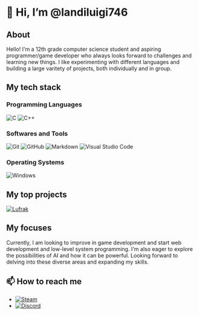 # 👋 Hi, I’m @landiluigi746

## About
Hello! I'm a 12th grade computer science student and aspiring programmer/game developer who always looks forward to challenges and learning new things.
I like experimenting with different languages and building a large varitety of projects, both individually and in group.

## My tech stack

### Programming Languages
![C](https://img.shields.io/badge/c-%2300599C.svg?style=for-the-badge&logo=c&logoColor=white)
![C++](https://img.shields.io/badge/c++-%2300599C.svg?style=for-the-badge&logo=c%2B%2B&logoColor=white)

### Softwares and Tools
![Git](https://img.shields.io/badge/git-%23F05033.svg?style=for-the-badge&logo=git&logoColor=white)
![GitHub](https://img.shields.io/badge/github-%23121011.svg?style=for-the-badge&logo=github&logoColor=white)
![Markdown](https://img.shields.io/badge/markdown-%23000000.svg?style=for-the-badge&logo=markdown&logoColor=white)
![Visual Studio Code](https://img.shields.io/badge/Visual%20Studio%20Code-0078d7.svg?style=for-the-badge&logo=visual-studio-code&logoColor=white)

### Operating Systems
![Windows](https://img.shields.io/badge/Windows-0078D6?style=for-the-badge&logo=windows&logoColor=white)

## My top projects
[![Lufrak](https://github-readme-stats.vercel.app/api/pin/?username=landiluigi746&repo=Lufrak)](https://github.com/landiluigi746/Lufrak)

## My focuses
Currently, I am looking to improve in game development and start web development and low-level system programming.
I'm also eager to explore the possibilities of AI and how it can be powerful.
Looking forward to delving into these diverse areas and expanding my skills.

## 📫 How to reach me
- [![Steam](https://img.shields.io/badge/steam-%23000000.svg?style=for-the-badge&logo=steam&logoColor=white)](https://steamcommunity.com/profiles/76561198389115124/)
- [![Discord](https://img.shields.io/badge/Discord-%235865F2.svg?style=for-the-badge&logo=discord&logoColor=white)](http://discordapp.com/users/588073796401889297)

<!---
landiluigi746/landiluigi746 is a ✨ special ✨ repository because its `README.md` (this file) appears on your GitHub profile.
You can click the Preview link to take a look at your changes.
--->

